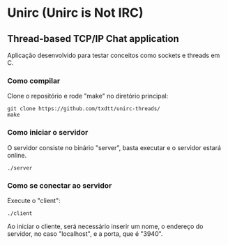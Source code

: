 # Unirc (Unirc is Not IRC)
## Thread-based TCP/IP Chat application
Aplicação desenvolvido para testar conceitos como sockets e threads em C. 

### Como compilar
Clone o repositório e rode "make" no diretório principal:
```
git clone https://github.com/txdtt/unirc-threads/
make
```

### Como iniciar o servidor
O servidor consiste no binário "server", basta executar e o servidor
estará online.
```
./server
```
### Como se conectar ao servidor 
Execute o "client":
```
./client
```
Ao iniciar o cliente, será necessário inserir um nome, o endereço do servidor, 
no caso "localhost", e a porta, que é "3940".
